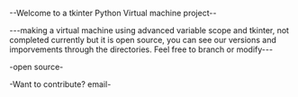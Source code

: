 --Welcome to a tkinter Python Virtual machine project--

---making a virtual machine using advanced variable scope and tkinter, not completed currently but it is open source, you can see our versions and imporvements through the directories. Feel free to branch or modify---

-open source-

-Want to contribute? email-
